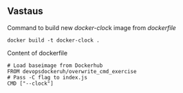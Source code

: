 ## Vastaus

Command to build new *docker-cloc*k image from *dockerfile*  

`docker build -t docker-clock .`  

Content of dockerfile

`# Load baseimage from Dockerhub`  
`FROM devopsdockeruh/overwrite_cmd_exercise`  
`# Pass -C flag to index.js`  
`CMD ["--clock"]`  
